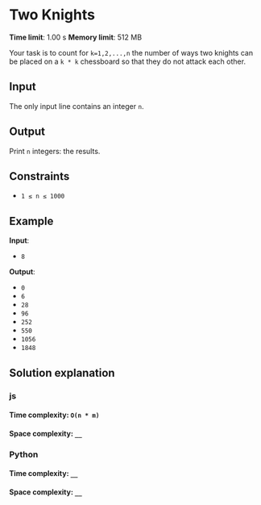 # Two Knights

**Time limit**: 1.00 s
**Memory limit**: 512 MB

Your task is to count for `k=1,2,...,n` the number of ways two knights can be placed on a `k * k` chessboard so that they do not attack each other.

## Input

The only input line contains an integer `n`.

## Output

Print `n` integers: the results.

## Constraints

- `1 ≤ n ≤ 1000`

## Example

**Input**:

- `8`

**Output**:

- `0`
- `6`
- `28`
- `96`
- `252`
- `550`
- `1056`
- `1848`

## Solution explanation

### js

#### Time complexity: `O(n * m)`

#### Space complexity: `__`

### Python

#### Time complexity: `__`

#### Space complexity: `__`
